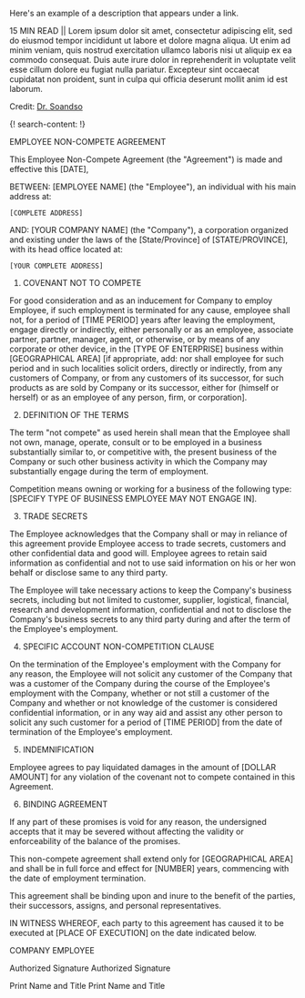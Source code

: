 Here's an example of a description that appears under a link.

15 MIN READ || Lorem ipsum dolor sit amet, consectetur adipiscing elit, sed do eiusmod tempor incididunt ut labore et dolore magna aliqua. Ut enim ad minim veniam, quis nostrud exercitation ullamco laboris nisi ut aliquip ex ea commodo consequat. Duis aute irure dolor in reprehenderit in voluptate velit esse cillum dolore eu fugiat nulla pariatur. Excepteur sint occaecat cupidatat non proident, sunt in culpa qui officia deserunt mollit anim id est laborum.

Credit: [Dr. Soandso](http://linkedin.com/test)

{! search-content: !}

EMPLOYEE NON-COMPETE AGREEMENT



This Employee Non-Compete Agreement (the "Agreement") is made and effective this [DATE],


BETWEEN:	[EMPLOYEE NAME] (the "Employee"), an individual with his main address at:

	[COMPLETE ADDRESS]


AND:	[YOUR COMPANY NAME] (the "Company"), a corporation organized and existing under the laws of the [State/Province] of [STATE/PROVINCE], with its head office located at:

	[YOUR COMPLETE ADDRESS]


1.	COVENANT NOT TO COMPETE

For good consideration and as an inducement for Company to employ Employee, if such employment is terminated for any cause, employee shall not, for a period of [TIME PERIOD] years after leaving the employment, engage directly or indirectly, either personally or as an employee, associate partner, partner, manager, agent, or otherwise, or by means of any corporate or other device, in the [TYPE OF ENTERPRISE] business within [GEOGRAPHICAL AREA] [if appropriate, add: nor shall employee for such period and in such localities solicit orders, directly or indirectly, from any customers of Company, or from any customers of its successor, for such products as are sold by Company or its successor, either for (himself or herself) or as an employee of any person, firm, or corporation].


2.	DEFINITION OF THE TERMS

The term "not compete" as used herein shall mean that the Employee shall not own, manage, operate, consult or to be employed in a business substantially similar to, or competitive with, the present business of the Company or such other business activity in which the Company may substantially engage during the term of employment.

Competition means owning or working for a business of the following type: [SPECIFY TYPE OF BUSINESS EMPLOYEE MAY NOT ENGAGE IN].


3.	TRADE SECRETS

The Employee acknowledges that the Company shall or may in reliance of this agreement provide Employee access to trade secrets, customers and other confidential data and good will. Employee agrees to retain said information as confidential and not to use said information on his or her won behalf or disclose same to any third party.

The Employee will take necessary actions to keep the Company's business secrets, including but not limited to customer, supplier, logistical, financial, research and development information, confidential and not to disclose the Company's business secrets to any third party during and after the term of the Employee's employment.


4.	SPECIFIC ACCOUNT NON-COMPETITION CLAUSE
 
On the termination of the Employee's employment with the Company for any reason, the Employee will not solicit any customer of the Company that was a customer of the Company during the course of the Employee's employment with the Company, whether or not still a customer of the Company and whether or not knowledge of the customer is considered confidential information, or in any way aid and assist any other person to solicit any such customer for a period of [TIME PERIOD] from the date of termination of the Employee's employment.


5.	INDEMNIFICATION
 
Employee agrees to pay liquidated damages in the amount of [DOLLAR AMOUNT] for any violation of the covenant not to compete contained in this Agreement.


6.	BINDING AGREEMENT

If any part of these promises is void for any reason, the undersigned accepts that it may be severed without affecting the validity or enforceability of the balance of the promises.

This non-compete agreement shall extend only for [GEOGRAPHICAL AREA] and shall be in full force and effect for [NUMBER] years, commencing with the date of employment termination. 

This agreement shall be binding upon and inure to the benefit of the parties, their successors, assigns, and personal representatives.


IN WITNESS WHEREOF, each party to this agreement has caused it to be executed at [PLACE OF EXECUTION] on the date indicated below.



COMPANY						EMPLOYEE




													
Authorized Signature					Authorized Signature

													
Print Name and Title					Print Name and Title






